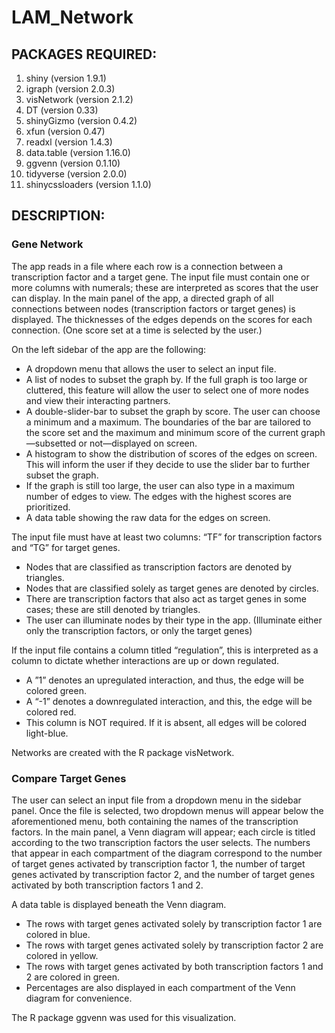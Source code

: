 # LAM_Network

## PACKAGES REQUIRED:

1. shiny (version 1.9.1)
2. igraph (version 2.0.3)
3. visNetwork (version 2.1.2)
4. DT (version 0.33)
5. shinyGizmo (version 0.4.2)
6. xfun (version 0.47)
7. readxl (version 1.4.3)
8. data.table (version 1.16.0)
9. ggvenn (version 0.1.10)
10. tidyverse (version 2.0.0)
11. shinycssloaders (version 1.1.0)


## DESCRIPTION:

### Gene Network
The app reads in a file where each row is a connection between a transcription factor and a target gene. The input file must contain one or more columns with numerals; these are interpreted as scores that the user can display.
In the main panel of the app, a directed graph of all connections between nodes (transcription factors or target genes) is displayed. The thicknesses of the edges depends on the scores for each connection. (One score set at a time is selected by the user.)

On the left sidebar of the app are the following:
- A dropdown menu that allows the user to select an input file.
- A list of nodes to subset the graph by. If the full graph is too large or cluttered, this feature will allow the user to select one of more nodes and view their interacting partners.
- A double-slider-bar to subset the graph by score. The user can choose a minimum and a maximum. The boundaries of the bar are tailored to the score set and the maximum and minimum score of the current graph—subsetted or not—displayed on screen.
- A histogram to show the distribution of scores of the edges on screen. This will inform the user if they decide to use the slider bar to further subset the graph.
- If the graph is still too large, the user can also type in a maximum number of edges to view. The edges with the highest scores are prioritized.
- A data table showing the raw data for the edges on screen.

The input file must have at least two columns: “TF” for transcription factors and “TG” for target genes.
- Nodes that are classified as transcription factors are denoted by triangles.
- Nodes that are classified solely as target genes are denoted by circles.
- There are transcription factors that also act as target genes in some cases; these are still denoted by triangles.
- The user can illuminate nodes by their type in the app. (Illuminate either only the transcription factors, or only the target genes)

If the input file contains a column titled “regulation”, this is interpreted as a column to dictate whether interactions are up or down regulated.
- A ”1” denotes an upregulated interaction, and thus, the edge will be colored green.
- A “-1” denotes a downregulated interaction, and this, the edge will be colored red.
- This column is NOT required. If it is absent, all edges will be colored light-blue.

Networks are created with the R package visNetwork.

### Compare Target Genes

The user can select an input file from a dropdown menu in the sidebar panel.
Once the file is selected, two dropdown menus will appear below the aforementioned menu, both containing the names of the transcription factors.
In the main panel, a Venn diagram will appear; each circle is titled according to the two transcription factors the user selects.
The numbers that appear in each compartment of the diagram correspond to the number of target genes activated by transcription factor 1, the number of target genes activated by transcription factor 2, and the number of target genes activated by both transcription factors 1 and 2.

A data table is displayed beneath the Venn diagram.
- The rows with target genes activated solely by transcription factor 1 are colored in blue.
- The rows with target genes activated solely by transcription factor 2 are colored in yellow.
- The rows with target genes activated by both transcription factors 1 and 2 are colored in green.
- Percentages are also displayed in each compartment of the Venn diagram for convenience.

The R package ggvenn was used for this visualization.